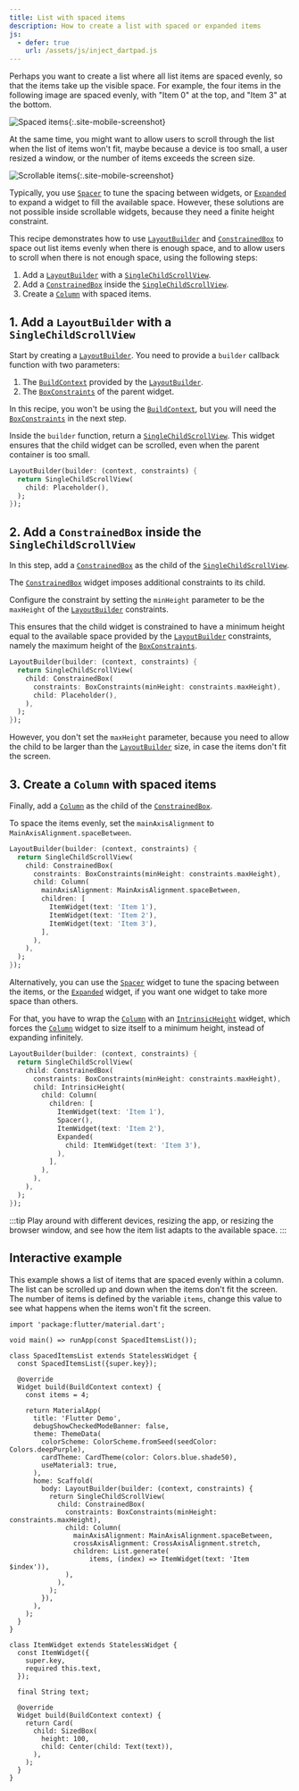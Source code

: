 ```yaml
---
title: List with spaced items
description: How to create a list with spaced or expanded items 
js:
  - defer: true
    url: /assets/js/inject_dartpad.js
---
```


<?code-excerpt path-base="cookbook/lists/spaced_items/"?>

Perhaps you want to create a list where all list items
are spaced evenly, so that the items take up the visible space.
For example, the four items in the following image are spaced evenly,
with "Item 0" at the top, and "Item 3" at the bottom.

![Spaced items](/assets/images/docs/cookbook/spaced-items-1.png){:.site-mobile-screenshot}

At the same time, you might want to allow users
to scroll through the list when the list of items won't fit,
maybe because a device is too small, a user resized a window,
or the number of items exceeds the screen size.

![Scrollable items](/assets/images/docs/cookbook/spaced-items-2.png){:.site-mobile-screenshot}

Typically, you use [`Spacer`][] to tune the spacing between widgets,
or [`Expanded`][] to expand a widget to fill the available space.
However, these solutions are not possible inside scrollable widgets,
because they need a finite height constraint.

This recipe demonstrates how to use [`LayoutBuilder`][] and [`ConstrainedBox`][]
to space out list items evenly when there is enough space, and to allow
users to scroll when there is not enough space,
using the following steps:

  1. Add a [`LayoutBuilder`][] with a [`SingleChildScrollView`][].
  2. Add a [`ConstrainedBox`][] inside the [`SingleChildScrollView`][].
  3. Create a [`Column`][] with spaced items.

## 1. Add a `LayoutBuilder` with a `SingleChildScrollView`

Start by creating a [`LayoutBuilder`][]. You need to provide
a `builder` callback function with two parameters:

  1. The [`BuildContext`][] provided by the [`LayoutBuilder`][].
  2. The [`BoxConstraints`][] of the parent widget.

In this recipe, you won't be using the [`BuildContext`][],
but you will need the [`BoxConstraints`][] in the next step.

Inside the `builder` function, return a [`SingleChildScrollView`][].
This widget ensures that the child widget can be scrolled,
even when the parent container is too small.

<?code-excerpt "lib/spaced_list.dart (builder)"?>
```dart
LayoutBuilder(builder: (context, constraints) {
  return SingleChildScrollView(
    child: Placeholder(),
  );
});
```

## 2. Add a `ConstrainedBox` inside the `SingleChildScrollView`

In this step, add a [`ConstrainedBox`][]
as the child of the [`SingleChildScrollView`][].

The [`ConstrainedBox`][] widget imposes additional constraints to its child.

Configure the constraint by setting the `minHeight` parameter to be
the `maxHeight` of the [`LayoutBuilder`][] constraints.

This ensures that the child widget 
is constrained to have a minimum height equal to the available
space provided by the [`LayoutBuilder`][] constraints,
namely the maximum height of the [`BoxConstraints`][].

<?code-excerpt "lib/spaced_list.dart (constrainedBox)"?>
```dart
LayoutBuilder(builder: (context, constraints) {
  return SingleChildScrollView(
    child: ConstrainedBox(
      constraints: BoxConstraints(minHeight: constraints.maxHeight),
      child: Placeholder(),
    ),
  );
});
```

However, you don't set the `maxHeight` parameter,
because you need to allow the child to be larger
than the [`LayoutBuilder`][] size,
in case the items don't fit the screen.

## 3. Create a `Column` with spaced items

Finally, add a [`Column`][] as the child of the [`ConstrainedBox`][].

To space the items evenly, 
set the `mainAxisAlignment` to `MainAxisAlignment.spaceBetween`.

<?code-excerpt "lib/spaced_list.dart (column)"?>
```dart
LayoutBuilder(builder: (context, constraints) {
  return SingleChildScrollView(
    child: ConstrainedBox(
      constraints: BoxConstraints(minHeight: constraints.maxHeight),
      child: Column(
        mainAxisAlignment: MainAxisAlignment.spaceBetween,
        children: [
          ItemWidget(text: 'Item 1'),
          ItemWidget(text: 'Item 2'),
          ItemWidget(text: 'Item 3'),
        ],
      ),
    ),
  );
});
```

Alternatively, you can use the [`Spacer`][] widget 
to tune the spacing between the items,
or the [`Expanded`][] widget, if you want one widget to take more space than others.

For that, you have to wrap the [`Column`] with an [`IntrinsicHeight`][] widget,
which forces the [`Column`][] widget to size itself to a minimum height,
instead of expanding infinitely.

<?code-excerpt "lib/spaced_list.dart (intrinsic)"?>
```dart
LayoutBuilder(builder: (context, constraints) {
  return SingleChildScrollView(
    child: ConstrainedBox(
      constraints: BoxConstraints(minHeight: constraints.maxHeight),
      child: IntrinsicHeight(
        child: Column(
          children: [
            ItemWidget(text: 'Item 1'),
            Spacer(),
            ItemWidget(text: 'Item 2'),
            Expanded(
              child: ItemWidget(text: 'Item 3'),
            ),
          ],
        ),
      ),
    ),
  );
});
```

:::tip
Play around with different devices, resizing the app,
or resizing the browser window, and see how the item list adapts
to the available space.
:::

## Interactive example

This example shows a list of items that are spaced evenly within a column.
The list can be scrolled up and down when the items don't fit the screen.
The number of items is defined by the variable `items`,
change this value to see what happens when the items won't fit the screen.

<?code-excerpt "lib/main.dart"?>
```dartpad title="Flutter Spaced Items hands-on example in DartPad" run="true"
import 'package:flutter/material.dart';

void main() => runApp(const SpacedItemsList());

class SpacedItemsList extends StatelessWidget {
  const SpacedItemsList({super.key});

  @override
  Widget build(BuildContext context) {
    const items = 4;

    return MaterialApp(
      title: 'Flutter Demo',
      debugShowCheckedModeBanner: false,
      theme: ThemeData(
        colorScheme: ColorScheme.fromSeed(seedColor: Colors.deepPurple),
        cardTheme: CardTheme(color: Colors.blue.shade50),
        useMaterial3: true,
      ),
      home: Scaffold(
        body: LayoutBuilder(builder: (context, constraints) {
          return SingleChildScrollView(
            child: ConstrainedBox(
              constraints: BoxConstraints(minHeight: constraints.maxHeight),
              child: Column(
                mainAxisAlignment: MainAxisAlignment.spaceBetween,
                crossAxisAlignment: CrossAxisAlignment.stretch,
                children: List.generate(
                    items, (index) => ItemWidget(text: 'Item $index')),
              ),
            ),
          );
        }),
      ),
    );
  }
}

class ItemWidget extends StatelessWidget {
  const ItemWidget({
    super.key,
    required this.text,
  });

  final String text;

  @override
  Widget build(BuildContext context) {
    return Card(
      child: SizedBox(
        height: 100,
        child: Center(child: Text(text)),
      ),
    );
  }
}
```

[`BoxConstraints`]: {{site.api}}/flutter/rendering/BoxConstraints-class.html
[`BuildContext`]: {{site.api}}/flutter/widgets/BuildContext-class.html
[`Column`]: {{site.api}}/flutter/widgets/Column-class.html
[`ConstrainedBox`]: {{site.api}}/flutter/widgets/ConstrainedBox-class.html
[`Expanded`]: {{site.api}}/flutter/widgets/Expanded-class.html
[`IntrinsicHeight`]: {{site.api}}/flutter/widgets/IntrinsicHeight-class.html
[`LayoutBuilder`]: {{site.api}}/flutter/widgets/LayoutBuilder-class.html
[`SingleChildScrollView`]: {{site.api}}/flutter/widgets/SingleChildScrollView-class.html
[`Spacer`]: {{site.api}}/flutter/widgets/Spacer-class.html
